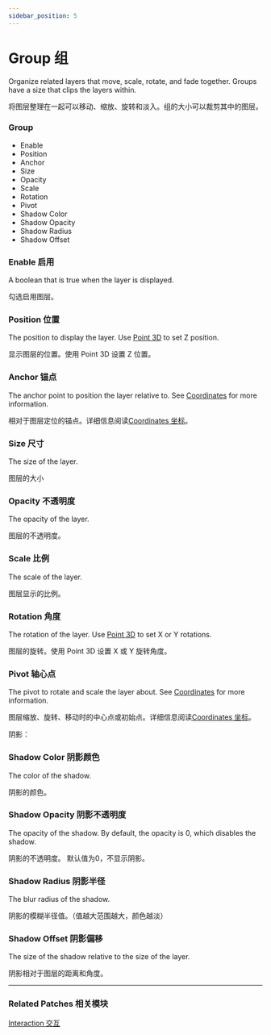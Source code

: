 ```yaml
---
sidebar_position: 5
---
```


# Group 组

Organize related layers that move, scale, rotate, and fade together. Groups have a size that clips the layers within.

将图层整理在一起可以移动、缩放、旋转和淡入。组的大小可以裁剪其中的图层。
<div class="patch-container">
 <div class="patch layer">
  <h3>Group</h3>  
   <ul class="inputs">
    <li>Enable</li>
    <li>Position</li>
    <li>Anchor</li>
    <li>Size</li>
    <li>Opacity</li>
    <li>Scale</li>
    <li>Rotation</li>
    <li>Pivot</li>
    <li>Shadow Color</li>
    <li>Shadow Opacity</li>
    <li>Shadow Radius</li>
    <li>Shadow Offset</li>
   </ul>
 </div>
</div>

### Enable 启用

A boolean that is true when the layer is displayed.

勾选启用图层。

### Position 位置

The position to display the layer. Use [Point 3D](./../Utility/Point%203D.md) to set Z position.

显示图层的位置。使用 Point 3D 设置 Z 位置。

### Anchor 锚点

The anchor point to position the layer relative to. See [Coordinates](./../Concepts/Coordinates.md) for more information.

相对于图层定位的锚点。详细信息阅读[Coordinates 坐标](./../Concepts/Coordinates.md)。

### Size 尺寸

The size of the layer.

图层的大小 

### Opacity 不透明度

The opacity of the layer.

图层的不透明度。

### Scale 比例

The scale of the layer.

图层显示的比例。

### Rotation 角度

The rotation of the layer. Use [Point 3D](./../Utility/Point%203D.md) to set X or Y rotations.

图层的旋转。使用 Point 3D 设置 X 或 Y 旋转角度。

### Pivot 轴心点

The pivot to rotate and scale the layer about. See [Coordinates](./../Concepts/Coordinates.md) for more information.

图层缩放、旋转、移动时的中心点或初始点。详细信息阅读[Coordinates 坐标](./../Concepts/Coordinates.md)。

阴影：

### Shadow Color 阴影颜色

The color of the shadow.

阴影的颜色。

### Shadow Opacity 阴影不透明度

The opacity of the shadow. By default, the opacity is 0, which disables the shadow.

阴影的不透明度。 默认值为0，不显示阴影。

### Shadow Radius 阴影半径

The blur radius of the shadow.

阴影的模糊半径值。（值越大范围越大，颜色越淡）

### Shadow Offset 阴影偏移

The size of the shadow relative to the size of the layer.

阴影相对于图层的距离和角度。

------

### Related Patches 相关模块

[Interaction 交互](./../Interaction/Interaction.md)
